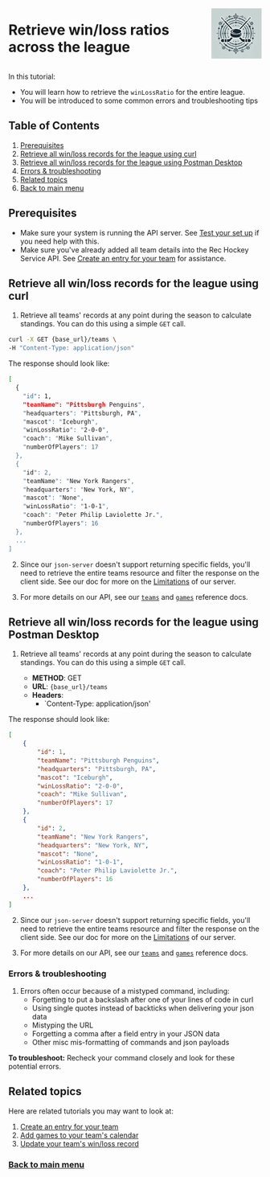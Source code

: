 <div style="display: flex; align-items: center; justify-content: space-between;">
  <h1>Retrieve win/loss ratios across the league</h1>
  <img src="rhs-logo_4x4.jpeg" alt="Rec Hockey League Logo" style="width: 100px; height: 100px; margin-left: 20px;">
</div>

In this tutorial:

- You will learn how to retrieve the `winLossRatio` for the entire league.
- You will be introduced to some common errors and troubleshooting tips

## Table of Contents
1. [Prerequisites](#1)
2. [Retrieve all win/loss records for the league using curl](#2)
3. [Retrieve all win/loss records for the league using Postman Desktop](#3)
4. [Errors & troubleshooting](#4)
5. [Related topics](#5)
6. [Back to main menu](nav.md)

<a id="1"></a>
## Prerequisites

- Make sure your system is running the API server. See [Test your set up](test-system.md) if you need help with this.
- Make sure you've already added all team details into the Rec Hockey Service API. See [Create an entry for your team](tut-create-team.md) for assistance.

<a id="2"></a>
## Retrieve all win/loss records for the league using curl

1. Retrieve all teams' records at any point during the season to calculate standings. You can do this using a simple `GET` call.

```bash
curl -X GET {base_url}/teams \
-H "Content-Type: application/json"
```

The response should look like:

```bash
[
  {
    "id": 1,
    "teamName": "Pittsburgh Penguins",
    "headquarters": "Pittsburgh, PA",
    "mascot": "Iceburgh",
    "winLossRatio": "2-0-0",
    "coach": "Mike Sullivan",
    "numberOfPlayers": 17
  },
  {
    "id": 2,
    "teamName": "New York Rangers",
    "headquarters": "New York, NY",
    "mascot": "None",
    "winLossRatio": "1-0-1",
    "coach": "Peter Philip Laviolette Jr.",
    "numberOfPlayers": 16
  },
  ...
]

```

2. Since our `json-server` doesn't support returning specific fields, you'll need to retrieve the entire teams resource and filter the response on the client side. See our doc for more on the [Limitations](xtra-limitations.md) of our server.

3. For more details on our API, see our [`teams`](res-teams.md) and [`games`](res-games.md) reference docs.

<a id="3"></a>
## Retrieve all win/loss records for the league using Postman Desktop

1. Retrieve all teams' records at any point during the season to calculate standings. You can do this using a simple `GET` call.

    * **METHOD**: GET
    * **URL**: `{base_url}/teams`
    * **Headers**:
        * `Content-Type: application/json'

The response should look like:

```json
[
    {
        "id": 1,
        "teamName": "Pittsburgh Penguins",
        "headquarters": "Pittsburgh, PA",
        "mascot": "Iceburgh",
        "winLossRatio": "2-0-0",
        "coach": "Mike Sullivan",
        "numberOfPlayers": 17
    },
    {
        "id": 2,
        "teamName": "New York Rangers",
        "headquarters": "New York, NY",
        "mascot": "None",
        "winLossRatio": "1-0-1",
        "coach": "Peter Philip Laviolette Jr.",
        "numberOfPlayers": 16
    },
    ...
]
```

2. Since our `json-server` doesn't support returning specific fields, you'll need to retrieve the entire teams resource and filter the response on the client side. See our doc for more on the [Limitations](xtra-limitations.md) of our server.

3. For more details on our API, see our [`teams`](res-teams.md) and [`games`](res-games.md) reference docs.

<a id="4"></a>
### Errors & troubleshooting

1. Errors often occur because of a mistyped command, including:
    - Forgetting to put a backslash after one of your lines of code in curl
    - Using single quotes instead of backticks when delivering your json data
    - Mistyping the URL
    - Forgetting a comma after a field entry in your JSON data
    - Other misc mis-formatting of commands and json payloads

**To troubleshoot:** Recheck your command closely and look for these potential errors.


<a id="5"></a>
## Related topics

Here are related tutorials you may want to look at:

1. [Create an entry for your team](tut-create-team.md)
2. [Add games to your team's calendar](tut-add-games.md)
3. [Update your team's win/loss record](tut-update-winloss.md)

### [Back to main menu](nav.md)
